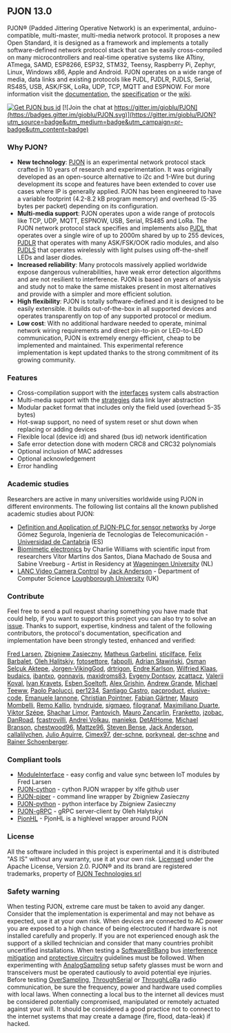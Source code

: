 ## PJON 13.0
PJON® (Padded Jittering Operative Network) is an experimental, arduino-compatible, multi-master, multi-media network protocol. It proposes a new Open Standard, it is designed as a framework and implements a totally software-defined network protocol stack that can be easily cross-compiled on many microcontrollers and real-time operative systems like ATtiny, ATmega, SAMD, ESP8266, ESP32, STM32, Teensy, Raspberry Pi, Zephyr, Linux, Windows x86, Apple and Android. PJON operates on a wide range of media, data links and existing protocols like PJDL, PJDLR, PJDLS, Serial, RS485, USB, ASK/FSK, LoRa, UDP, TCP, MQTT and ESPNOW. For more information visit the [documentation](documentation/README.md), the [specification](specification/PJON-protocol-specification-v4.0.md) or the [wiki](https://github.com/gioblu/PJON/wiki).

[![Get PJON bus id](https://img.shields.io/badge/get-PJON%20bus%20id-lightgrey.svg)](http://www.pjon.org/get-bus-id.php)
[![Join the chat at https://gitter.im/gioblu/PJON](https://badges.gitter.im/gioblu/PJON.svg)](https://gitter.im/gioblu/PJON?utm_source=badge&utm_medium=badge&utm_campaign=pr-badge&utm_content=badge)

### Why PJON?
- **New technology**: [PJON](specification/PJON-protocol-specification-v4.0.md) is an experimental network protocol stack crafted in 10 years of research and experimentation. It was originally developed as an open-source alternative to i2c and 1-Wire but during development its scope and features have been extended to cover use cases where IP is generally applied. PJON has been engineered to have a variable footprint (4.2-8.2 kB program memory) and overhead (5-35 bytes per packet) depending on its configuration.
- **Multi-media support**: PJON operates upon a wide range of protocols like TCP, UDP, MQTT, ESPNOW, USB, Serial, RS485 and LoRa. The PJON network protocol stack specifies and implements also [PJDL](src/strategies/SoftwareBitBang/specification/PJDL-specification-v5.0.md) that operates over a single wire of up to 2000m shared by up to 255 devices, [PJDLR](src/strategies/OverSampling/specification/PJDLR-specification-v3.0.md) that operates with many ASK/FSK/OOK radio modules, and also [PJDLS](src/strategies/AnalogSampling/specification/PJDLS-specification-v2.0.md) that operates wirelessly with light pulses using off-the-shelf LEDs and laser diodes.
- **Increased reliability**: Many protocols massively applied worldwide expose dangerous vulnerabilities, have weak error detection algorithms and are not resilient to interference. PJON is based on years of analysis and study not to make the same mistakes present in most alternatives and provide with a simpler and more efficient solution.
- **High flexibility**: PJON is totally software-defined and it is designed to be easily extensible. it builds out-of-the-box in all supported devices and operates transparently on top of any supported protocol or medium.
- **Low cost**: With no additional hardware needed to operate, minimal network wiring requirements and direct pin-to-pin or LED-to-LED communication, PJON is extremely energy efficient, cheap to be implemented and maintained. This experimental reference implementation is kept updated thanks to the strong commitment of its growing community.

### Features
- Cross-compilation support with the [interfaces](src/interfaces) system calls abstraction
- Multi-media support with the [strategies](src/strategies) data link layer abstraction
- Modular packet format that includes only the field used (overhead 5-35 bytes)
- Hot-swap support, no need of system reset or shut down when replacing or adding devices
- Flexible local (device id) and shared (bus id) network identification
- Safe error detection done with modern CRC8 and CRC32 polynomials
- Optional inclusion of MAC addresses
- Optional acknowledgement
- Error handling

### Academic studies
Researchers are active in many universities worldwide using PJON in different environments. The following list contains all the known published academic studies about PJON:
- [Definition and Application of PJON-PLC for sensor networks](https://repositorio.unican.es/xmlui/bitstream/handle/10902/14012/408952.pdf?sequence=1) by Jorge Gómez Segurola, Ingeniería de Tecnologías de
Telecomunicación - [Universidad de Cantabria](https://web.unican.es/) (ES)
- [Biomimetic electronics](https://charliewilliams.org/portfolio/biomimetic/) by Charlie Williams with scientific input from researchers Vítor Martins dos Santos, Diana Machado de Sousa and Sabine Vreeburg - Artist in Residency at [Wageningen University](https://www.wur.nl/en.htm) (NL)
- [LANC Video Camera Control](http://jda.tel/pdf/lanc_video_camera_control.pdf) by [Jack Anderson](https://github.com/jdaandersj) - Department of Computer Science [Loughborough University](https://www.lboro.ac.uk/departments/compsci/) (UK)

### Contribute
Feel free to send a pull request sharing something you have made that could help, if you want to support this project you can also try to solve an [issue](https://github.com/gioblu/PJON/issues). Thanks to support, expertise, kindness and talent of the following contributors, the protocol's documentation, specification and implementation have been strongly tested, enhanced and verified:

[Fred Larsen](https://github.com/fredilarsen), [Zbigniew Zasieczny](https://github.com/girgitt), [Matheus Garbelini](https://github.com/Matheus-Garbelini), [sticilface](https://github.com/sticilface), [Felix Barbalet](https://github.com/xlfe), [Oleh Halitskiy](https://github.com/Halytskyi), [fotosettore](https://github.com/fotosettore), [fabpolli](https://github.com/fabpolli), [Adrian Sławiński](https://github.com/4ib3r), [Osman Selçuk Aktepe](https://github.com/osman-aktepe), [Jorgen-VikingGod](https://github.com/Jorgen-VikingGod), [drtrigon](https://github.com/drtrigon), [Endre Karlson](https://github.com/ekarlso), [Wilfried Klaas](https://github.com/willie68), [budaics](https://github.com/budaics), [ibantxo](https://github.com/ibantxo), [gonnavis](https://github.com/gonnavis), [maxidroms83](https://github.com/maxidroms83), [Evgeny Dontsov](https://github.com/dontsovcmc), [zcattacz](https://github.com/zcattacz), [Valerii Koval](https://github.com/valeros), [Ivan Kravets](https://github.com/ivankravets), [Esben Soeltoft](https://github.com/EsbenSoeltoft), [Alex Grishin](https://github.com/240974a), [Andrew Grande](https://github.com/aperepel), [Michael Teeww](https://github.com/MichMich), [Paolo Paolucci](https://github.com/PaoloP74), [per1234](https://github.com/per1234), [Santiago Castro](https://github.com/bryant1410), [pacproduct](https://github.com/pacproduct), [elusive-code](https://github.com/elusive-code), [Emanuele Iannone](https://github.com/eiannone), [Christian Pointner](https://github.com/equinox0815), [Fabian Gärtner](https://github.com/TeeTrizZz), [Mauro Mombelli](https://github.com/MauroMombelli), [Remo Kallio](https://github.com/shacal), [hyndruide](https://github.com/hyndruide), [sigmaeo](https://github.com/sigmaeo), [filogranaf](https://github.com/filogranaf), [Maximiliano Duarte](https://github.com/domonetic), [Viktor Szépe](https://github.com/szepeviktor), [Shachar Limor](), [Pantovich](), [Mauro Zancarlin](), [Franketto](), [jzobac](), [DanRoad](), [fcastrovilli](https://github.com/fcastrovilli), [Andrei Volkau](https://github.com/andrei-volkau), [maniekq](https://github.com/maniekq), [DetAtHome](https://github.com/DetAtHome), [Michael Branson](https://github.com/mxbranson), [chestwood96](https://github.com/chestwood96), [Mattze96](https://github.com/Mattze96), [Steven Bense](https://github.com/justoke), [Jack Anderson](https://github.com/jdaandersj), [callalilychen](https://github.com/callalilychen), [Julio Aguirre](https://github.com/jcallano), [Cimex97](https://github.com/Cimex97), [der-schne](https://github.com/der-schne), [porkyneal](https://github.com/porkyneal), [der-schne](https://github.com/der-schne) and [Rainer Schoenberger](https://github.com/rainerschoe).

### Compliant tools
- [ModuleInterface](https://github.com/fredilarsen/ModuleInterface) - easy config and value sync between IoT modules by Fred Larsen
- [PJON-cython](https://github.com/xlfe/PJON-cython) - cython PJON wrapper by xlfe github user
- [PJON-piper](https://github.com/Girgitt/PJON-piper) - command line wrapper by Zbigniew Zasieczny
- [PJON-python](https://github.com/Girgitt/PJON-python) - python interface by Zbigniew Zasieczny
- [PJON-gRPC](https://github.com/Halytskyi/PJON-gRPC) - gRPC server-client by Oleh Halytskyi
- [PjonHL](https://github.com/rainerschoe/PjonHL) - PjonHL is a highlevel wrapper around PJON

### License
All the software included in this project is experimental and it is distributed "AS IS" without any warranty, use it at your own risk. [Licensed](https://github.com/gioblu/PJON/blob/master/LICENSE.md) under the Apache License, Version 2.0. PJON® and its brand are registered trademarks, property of [PJON Technologies srl](https://www.pjon-technologies.com/)

### Safety warning
When testing PJON, extreme care must be taken to avoid any danger. Consider that the implementation is experimental and may not behave as expected, use it at your own risk. When devices are connected to AC power you are exposed to a high chance of being electrocuted if hardware is not installed carefully and properly. If you are not experienced enough ask the support of a skilled technician and consider that many countries prohibit uncertified installations. When testing a [SoftwareBitBang](/src/strategies/SoftwareBitBang) bus [interference mitigation](https://github.com/gioblu/PJON/wiki/Mitigate-interference) and [protective circuitry](https://github.com/gioblu/PJON/wiki/Protective-circuitry) guidelines must be followed. When experimenting with [AnalogSampling](/src/strategies/AnalogSampling) setup safety glasses must be worn and transceivers must be operated cautiously to avoid potential eye injuries. Before testing [OverSampling](/src/strategies/OverSampling), [ThroughSerial](/src/strategies/ThroughSerial) or [ThroughLoRa](/src/strategies/ThroughLoRa) radio communication, be sure the frequency, power and hardware used complies with local laws. When connecting a local bus to the internet all devices must be considered potentially compromised, manipulated or remotely actuated against your will. It should be considered a good practice not to connect to the internet systems that may create a damage (fire, flood, data-leak) if hacked.
